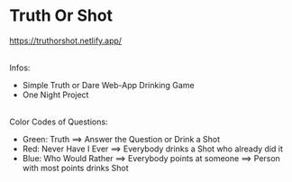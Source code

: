 # Truth Or Shot
https://truthorshot.netlify.app/

\
Infos:
- Simple Truth or Dare Web-App Drinking Game
- One Night Project

\
Color Codes of Questions:
- Green: Truth ==> Answer the Question or Drink a Shot
- Red: Never Have I Ever ==> Everybody drinks a Shot who already did it
- Blue: Who Would Rather ==> Everybody points at someone ==> Person with most points drinks Shot
